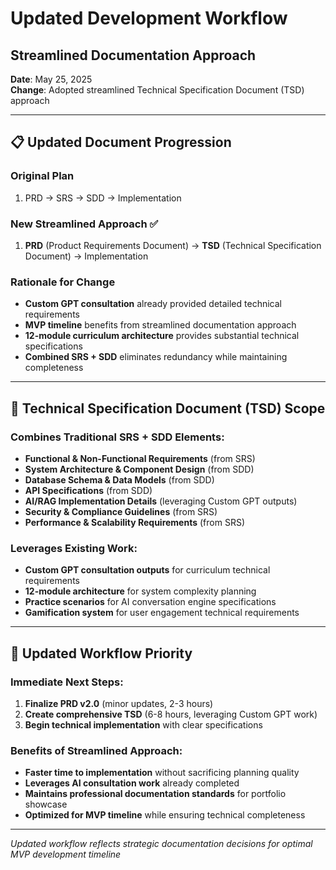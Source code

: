 # Updated Development Workflow
## Streamlined Documentation Approach

**Date**: May 25, 2025  
**Change**: Adopted streamlined Technical Specification Document (TSD) approach

---

## 📋 **Updated Document Progression**

### **Original Plan**
1. PRD → SRS → SDD → Implementation

### **New Streamlined Approach** ✅
1. **PRD** (Product Requirements Document) → **TSD** (Technical Specification Document) → Implementation

### **Rationale for Change**
- **Custom GPT consultation** already provided detailed technical requirements
- **MVP timeline** benefits from streamlined documentation approach  
- **12-module curriculum architecture** provides substantial technical specifications
- **Combined SRS + SDD** eliminates redundancy while maintaining completeness

---

## 🎯 **Technical Specification Document (TSD) Scope**

### **Combines Traditional SRS + SDD Elements:**
- **Functional & Non-Functional Requirements** (from SRS)
- **System Architecture & Component Design** (from SDD)  
- **Database Schema & Data Models** (from SDD)
- **API Specifications** (from SDD)
- **AI/RAG Implementation Details** (leveraging Custom GPT outputs)
- **Security & Compliance Guidelines** (from SRS)
- **Performance & Scalability Requirements** (from SRS)

### **Leverages Existing Work:**
- **Custom GPT consultation outputs** for curriculum technical requirements
- **12-module architecture** for system complexity planning
- **Practice scenarios** for AI conversation engine specifications
- **Gamification system** for user engagement technical requirements

---

## 🔄 **Updated Workflow Priority**

### **Immediate Next Steps:**
1. **Finalize PRD v2.0** (minor updates, 2-3 hours)
2. **Create comprehensive TSD** (6-8 hours, leveraging Custom GPT work)
3. **Begin technical implementation** with clear specifications

### **Benefits of Streamlined Approach:**
- **Faster time to implementation** without sacrificing planning quality
- **Leverages AI consultation work** already completed  
- **Maintains professional documentation standards** for portfolio showcase
- **Optimized for MVP timeline** while ensuring technical completeness

---

*Updated workflow reflects strategic documentation decisions for optimal MVP development timeline*
